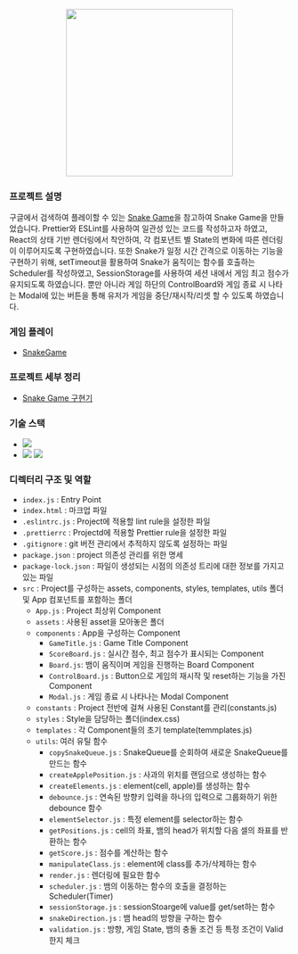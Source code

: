 <p align="center"><img src="./src/assets/snakegame.gif" width=300px height=300px/></p>

### 프로젝트 설명

구글에서 검색하여 플레이할 수 있는 [Snake Game](https://www.google.com/search?q=snakegame&ei=cfLEY7mAIZrf2roPo92h6Ak&ved=0ahUKEwj5_JPjvsv8AhWar1YBHaNuCJ0Q4dUDCA8&uact=5&oq=snakegame&gs_lcp=Cgxnd3Mtd2l6LXNlcnAQAzIHCC4QgAQQCjIHCAAQgAQQCjIHCAAQgAQQCjIHCAAQgAQQCjIHCAAQgAQQCjIHCAAQgAQQCjIHCAAQgAQQCjIGCAAQHhAKMgkIABAeEPEEEAoyBwgAEIAEEAo6CggAEEcQ1gQQsAM6BQgAEIAEOgQIABADOggIABCABBCxAzoLCAAQgAQQsQMQgwE6BQguEIAEOggILhCABBDUAjoLCC4QgAQQsQMQ1AI6CwguEIAEEMcBEK8BOg4ILhCABBCxAxDHARDRAzoECC4QQzoHCC4Q1AIQQzoECAAQQzoKCC4Q1AIQsQMQQzoOCC4QgAQQsQMQgwEQ1AI6CgguELEDENQCEEM6CAguEIAEELEDSgQIQRgASgQIRhgAUJgIWL4hYL4iaAJwAXgBgAGLAYgBkw2SAQQwLjE0mAEAoAEByAEKwAEB&sclient=gws-wiz-serp)을 참고하여 Snake Game을 만들었습니다. Prettier와 ESLint를 사용하여 일관성 있는 코드를 작성하고자 하였고, React의 상태 기반 렌더링에서 착안하여, 각 컴포년트 별 State의 변화에 따른 렌더링이 이루어지도록 구현하였습니다. 또한 Snake가 일정 시간 간격으로 이동하는 기능을 구현하기 위해, setTimeout을 활용하여 Snake가 움직이는 함수를 호출하는 Scheduler를 작성하였고, SessionStorage를 사용하여 세션 내에서 게임 최고 점수가 유지되도록 하였습니다. 뿐만 아니라 게임 하단의 ControlBoard와 게임 종료 시 나타는 Modal에 있는 버튼을 통해 유저가 게임을 중단/재시작/리셋 할 수 있도록 하였습니다.

### 게임 플레이

- [SnakeGame](https://sunghyun627.github.io/JS-SnakeGame/)

### 프로젝트 세부 정리

- [Snake Game 구현기](https://accidental-methane-ebf.notion.site/Snake-Game-87321677a16b41eca796fba41a242b78)

### 기술 스택

- <img src="https://img.shields.io/badge/javascript-Es6+-red"/>
- <img src="https://img.shields.io/badge/ESLint-8.25.0-red"/> <img src="https://img.shields.io/badge/Prettier-2.7.1-red"/>

### 디렉터리 구조 및 역할

- `index.js` : Entry Point
- `index.html` : 마크업 파일
- `.eslintrc.js` : Project에 적용할 lint rule을 설정한 파일
- `.prettierrc` : Projectd에 적용할 Prettier rule을 설정한 파일
- `.gitignore` : git 버전 관리에서 추적하지 않도록 설정하는 파일
- `package.json` : project 의존성 관리를 위한 명세
- `package-lock.json` : 파일이 생성되는 시점의 의존성 트리에 대한 정보를 가지고 있는 파일
- `src` : Project를 구성하는 assets, components, styles, templates, utils 폴더 및 App 컴포넌트를 포함하는 폴더
  - `App.js` : Project 최상위 Component
  - `assets` : 사용된 asset을 모아놓은 폴더
  - `components` : App을 구성하는 Component
    - `GameTitle.js` : Game Title Component
    - `ScoreBoard.js` : 실시간 점수, 최고 점수가 표시되는 Component
    - `Board.js`: 뱀이 움직이며 게임을 진행하는 Board Component
    - `ControlBoard.js` : Button으로 게임의 재시작 및 reset하는 기능을 가진 Component
    - `Modal.js` : 게임 종료 시 나타나는 Modal Component
  - `constants` : Project 전반에 걸쳐 사용된 Constant를 관리(constants.js)
  - `styles` : Style을 담당하는 폴더(index.css)
  - `templates` : 각 Component들의 초기 template(temmplates.js)
  - `utils`: 여러 유틸 함수
    - `copySnakeQueue.js` : SnakeQueue를 순회하여 새로운 SnakeQueue를 만드는 함수
    - `createApplePosition.js` : 사과의 위치를 랜덤으로 생성하는 함수
    - `createElements.js` : element(cell, apple)를 생성하는 함수
    - `debounce.js` : 연속된 방향키 입력을 하나의 입력으로 그룹화하기 위한 debounce 함수
    - `elementSelector.js` : 특정 element를 selector하는 함수
    - `getPositions.js` : cell의 좌표, 뱀의 head가 위치할 다음 셀의 좌표를 반환하는 함수
    - `getScore.js` : 점수를 계산하는 함수
    - `manipulateClass.js` : element에 class를 추가/삭제하는 함수
    - `render.js` : 렌더링에 필요한 함수
    - `scheduler.js` : 뱀의 이동하는 함수의 호출을 결정하는 Scheduler(Timer)
    - `sessionStorage.js` : sessionStoarge에 value를 get/set하는 함수
    - `snakeDirection.js` : 뱀 head의 방향을 구하는 함수
    - `validation.js` : 방향, 게임 State, 뱀의 충돌 조건 등 특정 조건이 Valid한지 체크
